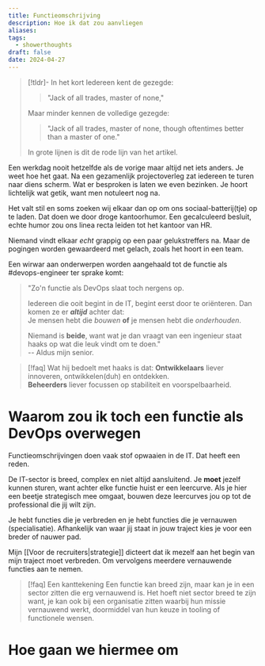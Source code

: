 ```yaml
---
title: Functieomschrijving
description: Hoe ik dat zou aanvliegen
aliases: 
tags:
  - showerthoughts
draft: false
date: 2024-04-27
---
```

> [!tldr]- In het kort
> Iedereen kent de gezegde: 
> >"Jack of all trades, master of none," 
> 
> Maar minder kennen de volledige gezegde: 
> >"Jack of all trades, master of none, though oftentimes better than a master of one."
> 
> In grote lijnen is dit de rode lijn van het artikel.

Een werkdag nooit hetzelfde als de vorige maar altijd net iets anders. Je weet hoe het gaat. Na een gezamenlijk projectoverleg zat iedereen te turen naar diens scherm. Wat er besproken is laten we even bezinken. Je hoort lichtelijk wat getik, want men notuleert nog na. 

Het valt stil en soms zoeken wij elkaar dan op om ons sociaal-batterij(tje) op te laden. Dat doen we door droge kantoorhumor. Een gecalculeerd besluit, echte humor zou ons linea recta leiden tot het kantoor van HR. 

Niemand vindt elkaar *echt* grappig op een paar gelukstreffers na. Maar de pogingen worden gewaardeerd met gelach, zoals het hoort in een team.

Een wirwar aan onderwerpen worden aangehaald tot de functie als #devops-engineer ter sprake komt:
> "Zo'n functie als DevOps slaat toch nergens op. 
> 
> Iedereen die ooit begint in de IT, begint eerst door te oriënteren. Dan komen ze er ***altijd*** achter dat: \
> Je mensen hebt die *bouwen* **of** je mensen hebt die *onderhouden*.
> 
> Niemand is **beide**, want wat je dan vraagt van een ingenieur staat haaks op wat die leuk vindt om te doen." \
> -- Aldus mijn senior.

>[!faq] Wat hij bedoelt met haaks is dat:
>**Ontwikkelaars** liever innoveren, ontwikkelen(duh) en ontdekken. \
>**Beheerders** liever focussen op stabiliteit en voorspelbaarheid.

# Waarom zou ik toch een functie als DevOps overwegen
Functieomschrijvingen doen vaak stof opwaaien in de IT. Dat heeft een reden.

De IT-sector is breed, complex en niet altijd aansluitend. Je **moet** jezelf kunnen sturen, want achter elke functie huist er een leercurve. Als je hier een beetje strategisch mee omgaat, bouwen deze leercurves jou op tot de professional die jij wilt zijn.

Je hebt functies die je verbreden en je hebt functies die je vernauwen (specialisatie). Afhankelijk van waar jij staat in jouw traject kies je voor een breder of nauwer pad.

Mijn [[Voor de recruiters|strategie]] dicteert dat ik mezelf aan het begin van mijn traject moet verbreden. Om vervolgens meerdere vernauwende functies aan te nemen.

>[!faq] Een kanttekening
>Een functie kan breed zijn, maar kan je in een sector zitten die erg vernauwend is. Het hoeft niet sector breed te zijn want, je kan ook bij een organisatie zitten waarbij hun missie vernauwend werkt, doormiddel van hun keuze in tooling of functionele wensen.

# Hoe gaan we hiermee om

